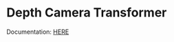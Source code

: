 # Depth Camera Transformer

Documentation: [HERE](https://mrfade.github.io/oop-project/doc/html/index.html)
